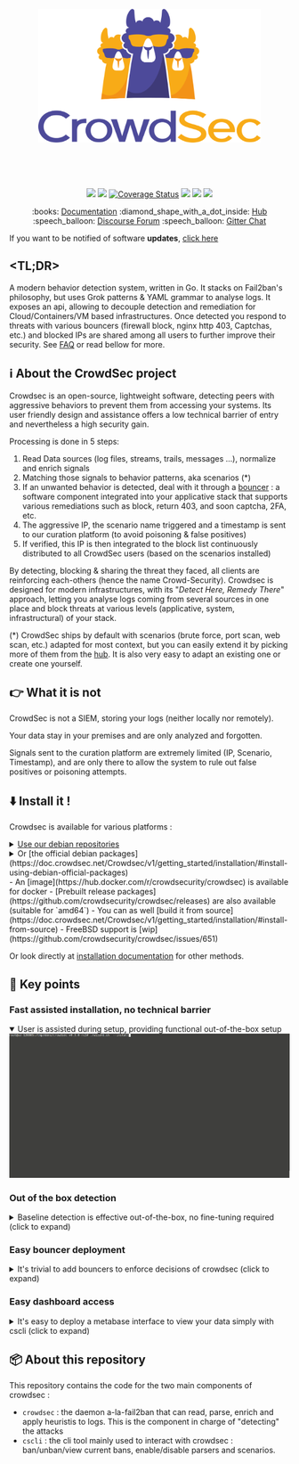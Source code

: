 



<p align="center">
<img src="docs/assets/images/crowdsec_logo.png" alt="CrowdSec" title="CrowdSec" width="400" height="240"/>
</p>

</br>
</br>
</br>
<p align="center">
<img src="https://github.com/crowdsecurity/crowdsec/workflows/tests/badge.svg">
<img src="https://github.com/crowdsecurity/crowdsec/workflows/build/badge.svg">
<a href='https://coveralls.io/github/crowdsecurity/crowdsec?branch=master'><img src='https://coveralls.io/repos/github/crowdsecurity/crowdsec/badge.svg?branch=master' alt='Coverage Status' /></a>
<img src="https://goreportcard.com/badge/github.com/crowdsecurity/crowdsec">
<img src="https://img.shields.io/github/license/crowdsecurity/crowdsec">
<img src="https://github.com/crowdsecurity/crowdsec/workflows/Hub-CI/badge.svg">
</p>

<p align="center">
:books: <a href="https://doc.crowdsec.net">Documentation</a>
:diamond_shape_with_a_dot_inside: <a href="https://hub.crowdsec.net">Hub</a>
:speech_balloon: <a href="https://discourse.crowdsec.net">Discourse Forum</a>
:speech_balloon: <a href="https://gitter.im/crowdsec-project/community?utm_source=share-link&utm_medium=link&utm_campaign=share-link">Gitter Chat</a>
</p>


If you want to be notified of software **updates**, <a href="https://docs.google.com/forms/d/e/1FAIpQLSdirOC4OMYtR-HG2c54T8Ubwrq8oPLZ5k-VHOjrANip-O_KfA/viewform">click here</a>

## <TL;DR>

A modern behavior detection system, written in Go. It stacks on Fail2ban's philosophy, but uses Grok patterns & YAML grammar to analyse logs. It exposes an api, allowing to decouple detection and remediation for Cloud/Containers/VM based infrastructures. Once detected you respond to threats with various bouncers (firewall block, nginx http 403, Captchas, etc.) and blocked IPs are shared among all users to further improve their security. See [FAQ](https://doc.crowdsec.net/faq/) or read bellow for more.

## :information_source: About the CrowdSec project

Crowdsec is an open-source, lightweight software, detecting peers with aggressive behaviors to prevent them from accessing your systems. Its user friendly design and assistance offers a low technical barrier of entry and nevertheless a high security gain.

Processing is done in 5 steps:
 1. Read Data sources (log files, streams, trails, messages ...), normalize and enrich signals
 2. Matching those signals to behavior patterns, aka scenarios (*)
 3. If an unwanted behavior is detected, deal with it through a [bouncer](https://hub.crowdsec.net/browse/#bouncers) : a software component integrated into your applicative stack that supports various remediations such as block, return 403, and soon captcha, 2FA, etc.
 4. The aggressive IP, the scenario name triggered and a timestamp is sent to our curation platform (to avoid poisoning & false positives)
 5. If verified, this IP is then integrated to the block list continuously distributed to all CrowdSec users (based on the scenarios installed)

By detecting, blocking & sharing the threat they faced, all clients are reinforcing each-others (hence the name Crowd-Security). Crowdsec is designed for modern infrastructures, with its "*Detect Here, Remedy There*" approach, letting you analyse logs coming from several sources in one place and block threats at various levels (applicative, system, infrastructural) of your stack.

(*) CrowdSec ships by default with scenarios (brute force, port scan, web scan, etc.) adapted for most context, but you can easily extend it by picking more of them from the [hub](https://hub.crowdsec.net). It is also very easy to adapt an existing one or create one yourself.

## :point_right: What it is not

CrowdSec is not a SIEM, storing your logs (neither locally nor remotely).

Your data stay in your premises and are only analyzed and forgotten.

Signals sent to the curation platform are extremely limited (IP, Scenario, Timestamp), and are only there to allow the system to rule out false positives or poisoning attempts.

## :arrow_down: Install it !

Crowdsec is available for various platforms :

<details>
 <summary><a href="https://doc.crowdsec.net/Crowdsec/v1/getting_started/installation/#install-using-crowdsec-repository">Use our debian repositories</a></summary>

```bash
wget -qO - https://s3-eu-west-1.amazonaws.com/crowdsec.debian.pragmatic/crowdsec.asc |sudo apt-key add - && echo "deb https://s3-eu-west-1.amazonaws.com/crowdsec.debian.pragmatic/$(lsb_release -cs) $(lsb_release -cs) main" | sudo tee /etc/apt/sources.list.d/crowdsec.list > /dev/null
sudo apt-get update
sudo apt-get install crowdsec
```

</details>
 
<details>
<summary>Or [the official debian packages](https://doc.crowdsec.net/Crowdsec/v1/getting_started/installation/#install-using-debian-official-packages)</summary>
```bash
sudo apt-get install crowdsec
```
</details>
 - An [image](https://hub.docker.com/r/crowdsecurity/crowdsec) is available for docker
 - [Prebuilt release packages](https://github.com/crowdsecurity/crowdsec/releases) are also available (suitable for `amd64`)
 - You can as well [build it from source](https://doc.crowdsec.net/Crowdsec/v1/getting_started/installation/#install-from-source)
 - FreeBSD support is [wip](https://github.com/crowdsecurity/crowdsec/issues/651)

Or look directly at [installation documentation](https://doc.crowdsec.net/Crowdsec/v1/getting_started/installation/) for other methods.

## :tada: Key points

### Fast assisted installation, no technical barrier

<details open>
  <summary>User is assisted during setup, providing functional out-of-the-box setup</summary>
  <img src="docs/assets/images/crowdsec_install.gif">
</details>

### Out of the box detection

<details>
  <summary>Baseline detection is effective out-of-the-box, no fine-tuning required (click to expand)</summary>
  <img src="docs/assets/images/out-of-the-box-protection.gif">
</details>

### Easy bouncer deployment

<details>
  <summary>It's trivial to add bouncers to enforce decisions of crowdsec (click to expand)</summary>
  <img src="docs/assets/images/blocker-installation.gif">
</details>

### Easy dashboard access

<details>
  <summary>It's easy to deploy a metabase interface to view your data simply with cscli (click to expand)</summary>
  <img src="docs/assets/images/cscli-metabase.gif">
</details>

## 📦 About this repository

This repository contains the code for the two main components of crowdsec :
 - `crowdsec` : the daemon a-la-fail2ban that can read, parse, enrich and apply heuristis to logs. This is the component in charge of "detecting" the attacks
 - `cscli` : the cli tool mainly used to interact with crowdsec : ban/unban/view current bans, enable/disable parsers and scenarios.


